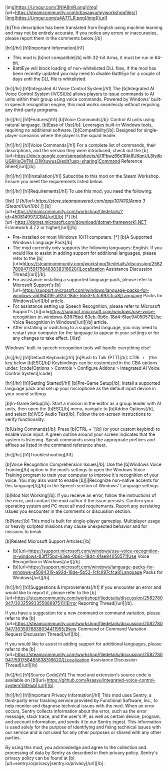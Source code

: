 [img]https://i.imgur.com/3NIA8mR.png[/img]
[url=https://steamcommunity.com/id/asaayu/myworkshopfiles/][img]https://i.imgur.com/u4A7TLR.png[/img][/url]

[b]This description has been translated from English using machine learning and may not be entirely accurate. If you notice any errors or inaccuracies, please report them in the comments below.[/b]

[hr][/hr]
[h1]Important Information[/h1]
- This mod is [b]not compatible[/b] with 32-bit Arma, it must be run in 64-bit.
- BattlEye will block loading of non-whitelisted DLL files, if the mod has been recently updated you may need to disable BattlEye for a couple of days until the DLL file is whitelisted.

[hr][/hr]
[h1]Integrated AI Voice Control System[/h1]
The [b]Integrated AI Voice Control System (IVCS)[/b] allows players to issue commands to AI units within their group using voice commands. Powered by Windows' built-in speech recognition engine, this mod works seamlessly without requiring any third-party programs.

[hr][/hr]
[h1]Features[/h1]
[b]Voice Commands[/b]: Control AI units using natural language.
[b]Ease of Use[/b]: Leverages built-in Windows tools, requiring no additional software.
[b]Compatibility[/b]: Designed for single-player scenarios where the player is the squad leader.

[hr][/hr]
[h1]Voice Commands[/h1]
For a complete list of commands, their descriptions, and the version they were introduced, check out the [b][url=https://docs.google.com/spreadsheets/d/1Pbwz66e1Rkt8UKqnUL8lydbUG9HuOVFM_D1lKtuwusQ/edit?usp=sharing]Command Reference Sheet[/url][/b].

[hr][/hr]
[h1]Installation[/h1]
Subscribe to this mod on the Steam Workshop.
Ensure you meet the requirements listed below.

[hr][/hr]
[h1]Requirements[/h1]
To use this mod, you need the following:

[list]
[*] [b][url=https://store.steampowered.com/app/107410]Arma 3 (Steam)[/url][/b]
[*] [b][url=https://steamcommunity.com/workshop/filedetails/?id=450814997]CBA[/url][/b]
[*] [b][url=https://dotnet.microsoft.com/download/dotnet-framework].NET Framework 4.7.2 or higher[/url][/b]
- Pre-installed on most Windows 10/11 computers.
[*] [b]A Supported Windows Language Pack[/b]
- The mod currently only supports the following languages: English. If you would like to assist in adding support for additional languages, please refer to the [b][url=https://steamcommunity.com/workshop/filedetails/discussion/2582780947/591758483838316620/]Localization Assistance Discussion Thread[/url][/b].
- For assistance installing a supported language pack, please refer to Microsoft Support's [b][url=https://support.microsoft.com/windows/language-packs-for-windows-a5094319-a92d-18de-5b53-1cfc697cfca8]Language Packs for Windows[/url][/b] article.
- For assistance setting up Speech Recognition, please refer to Microsoft Support's [b][url=https://support.microsoft.com/windows/use-voice-recognition-in-windows-83ff75bd-63eb-0b6c-18d4-6fae94050571]Use Voice Recognition in Windows[/url][/b] article.
- After installing or switching to a supported language, you may need to restart your computer for the language to appear in your settings or for any changes to take effect.
[/list]

Windows’ built-in speech recognition tools will handle everything else!

[hr][/hr]
[h1]Default Keybinds[/h1]
[b]Push to Talk (PTT)[/b]: CTRL + ` (the key below [b]ESC[/b])
Keybindings can be customized in the CBA options under:
[code]Options > Controls > Configure Addons > Integrated AI Voice Control System[/code]

[hr][/hr]
[h1]Getting Started[/h1]
[b]Pre-Game Setup[/b]:
Install a supported language pack and set up your microphone as the default input device in your sound settings.

[b]In-Game Setup[/b]:
Start a mission in the editor as a group leader with AI units, then open the [b]ESC[/b] menu, navigate to [b]Addon Options[/b], and select [b]IVCS Audio Test[/b]. Follow the on-screen instructions to verify functionality.

[b]Using Commands[/b]:
Press [b]CTRL + `[/b] (or your custom keybind) to enable voice input. A green outline around your screen indicates that the system is listening. Speak commands using the appropriate prefixes and affixes as listed in the command reference sheet.

[hr][/hr]
[h1]Troubleshooting[/h1]

[b]Voice Recognition Comprehension Issues[/b]:
Use the [b]Windows Voice Training[/b] option in the mod’s settings to open the Windows Voice Training program to train your computer to improve it's recognition of your voice. You may also want to enable [b][i]Recognize non-native accents for this language[/i][/b] in the Speech section of Windows' Language settings.

[b]Mod Not Working[/b]:
If you receive an error, follow the instructions of the error, and contact the mod author if the issue persists.
Confirm your operating system and PC meet all mod requirements.
Report any persisting issues you encounter in the comments or discussion section.

[b]Note:[/b] This mod is built for single-player gameplay. Multiplayer usage or heavily scripted missions may cause unexpected behavior and for missions to break.

[b]Related Microsoft Support Articles:[/b]
- [b][url=https://support.microsoft.com/windows/use-voice-recognition-in-windows-83ff75bd-63eb-0b6c-18d4-6fae94050571]Use Voice Recognition in Windows[/url][/b]
- [b][url=https://support.microsoft.com/windows/language-packs-for-windows-a5094319-a92d-18de-5b53-1cfc697cfca8]Language Packs for Windows[/url][/b]

[hr][/hr]
[h1]Suggestions & Improvements[/h1]
If you encounter an error and would like to report it, please refer to the [b][url=https://steamcommunity.com/workshop/filedetails/discussion/2582780947/3032599335588897511/]Error Reporting Thread[/url][/b].

If you have a suggestion for a new command or command variation, please refer to the [b][url=https://steamcommunity.com/workshop/filedetails/discussion/2582780947/3035976838034411955/]New Command or Command Variation Request Discussion Thread[/url][/b].

If you would like to assist in adding support for additional languages, please refer to the [b][url=https://steamcommunity.com/workshop/filedetails/discussion/2582780947/591758483838316620/]Localization Assistance Discussion Thread[/url][/b]

[hr][/hr]
[h1]Source Code[/h1]
The mod and extension's source code is available on [b][url=https://github.com/Asaayu/integrated-voice-control-system]GitHub[/url][/b].

[hr][/hr]
[h1]Important Privacy Information[/h1]
This mod uses Sentry, a third-party error tracking service provided by Functional Software, Inc., to help monitor and diagnose technical issues with the mod. When an error occurs, Sentry collects information about the error, such as the error message, stack trace, and the user's IP, as well as certain device, program, and account information, and sends it to our Sentry ingest. This information is used solely for the purpose of identifying and fixing technical issues with our service and is not used for any other purposes or shared with any other parties.

By using this mod, you acknowledge and agree to the collection and processing of data by Sentry as described in their privacy policy. Sentry's privacy policy can be found at [b][url=sentry.io/privacy]sentry.io/privacy[/url][/b].